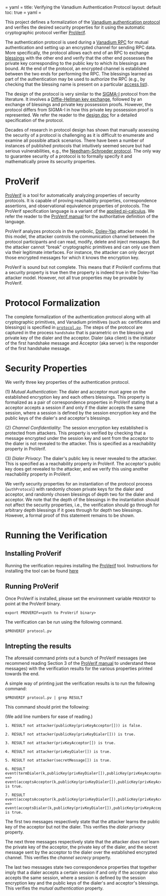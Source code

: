 = yaml =
title: Verifying the Vanadium Authentication Protocol
layout: default
toc: true
= yaml =

This project defines a formalization of the [Vanadium authentication protocol][auth]
and verifies the desired security properties for it using the automatic cryptographic protocol verifier [ProVerif][proverif].

The authentication protocol is used during a [Vanadium RPC][rpc] for mutual
authentication and setting up an encrypted channel for sending RPC data.
More specifically, the protocol allows each end of an RPC to exchange [blessings]
with the other end and verify that the other end possesses the private key corresponding
to the public key to which its blessings are bound. At the end of the protocol,
an encrypted channel is established between the two ends for performing the
RPC. The blessings learned as part of the authentication may be used to
authorize the RPC (e.g., by checking that the blessing name is present on
a particular [access list][acl]).

The design of the protocol is very similar to the [SIGMA-I][sigma] protocol from
the literature. It involves a [Diffie-Hellman key exchange][ecdhe], followed by an
exchange of blessings and private key possession proofs. However, the protocol
differs from SIGMA-I in how this private key possession proof is represented. We
refer the reader to the [design doc][auth] for a detailed specification of the
protocol.

Decades of research in protocol design has shown that manually assessing the
security of a protocol is challenging as it is difficult to enumerate and
examine all possible attack scenarios. There have been a number of instances
of published protocols that intuitively seemed secure but had serious
vulnerabilities, e.g., the [Needham-Schroeder protocol][needham]. The only way to
guarantee security of a protocol is to formally specify it and mathematically
prove its security properties.

# ProVerif

[ProVerif][proverif] is a tool for automatically analyzing properties of security
protocols. It is capable of proving reachability properties, correspondence assertions,
and observational equivalence properties of protocols. The ProVerif specification language
is a variant of the [applied pi-calculus][applied-pi-calculus]. We refer the reader to the
[ProVerif manual][proverif-manual] for the authoritative definition of the language.

ProVerif analyzes protocols in the symbolic, [Dolev-Yao][dolev-yao] attacker model.
In this model, the attacker controls the communication channel between the protocol
participants and can read, modify, delete and inject messages. But the attacker
cannot "break" cryptographic primitives and can only use them via their legitimate
interfaces. For instance, the attacker can only decrypt those encrypted messages for
which it knows the encryption key.

ProVerif is sound but not complete. This means that if ProVerif confirms
that a security property is true then the property is indeed true in the Dolev-Yao attacker
model. However, not all true properties may be provable by ProVerif.

# Protocol Formalization

The complete formalization of the authentication protocol along with all cryptographic
primitives, and Vanadium primitives (such as: certificates and blessings) is specified
in [`protocol.pv`](/proofs/authentication/protocol.pv). The steps of the protocol are captured in the process
`handshake` that is parametric on the blessing and private key of the dialer and
the acceptor. Dialer (aka client) is the initiator of the first handshake message
and Acceptor (aka server) is the responder of the first handshake message.

# Security Properties

We verify three key properties of the authentication protocol.

(1) _Mutual Authentication_: The dialer and acceptor must agree on the
	established encryption key and each others blessings. This property
	is formalized as a pair of correspondence properties in ProVerif stating that a
	acceptor accepts a session if and only if the dialer accepts the same
	session, where a session is defined by the session encryption key and
	the public keys of the dialer's and acceptor's blessings.

(2) _Channel Confidentiality_: The session encryption key established
	is protected from attackers. This property is verified by checking
	that a message encrypted under the session key and sent from the
	acceptor to the dialer is not revealed to the attacker. This is specified
	as a reachability property in ProVerif.

(3) _Dialer Privacy_: The dialer's public key is never revealed to the attacker. This
	is specified as a reachability property in ProVerif. The acceptor's public key does get
	revealed to the attacker, and we verify this using another reachability
	property in ProVerif.

We verify security properties for an instantiation of the protocol process
(`authProtocol`) with randomly chosen private keys for the dialer and acceptor,
and randomly chosen blessings of depth two for the dialer and acceptor. We note
that the depth of the blessings in the instantiation should not affect the
security properties, i.e., the verification should go through for arbitrary
depth blessings if it goes through for depth two blessings. However, a formal
proof of this statement remains to be shown.

# Running the Verification

## Installing ProVerif
Running the verification requires installing the [ProVerif][proverif] tool.
Instructions for installing the tool can be found [here][proverif-install]

## Running ProVerif
Once ProVerif is installed, please set the environment variable
`PROVERIF` to point at the ProVerif binary.

```
export PROVERIF=<path to ProVerif binary>
```

The verification can be run using the following command.

```
$PROVERIF protocol.pv
```

## Intrepting the results
The aforesaid command prints out a bunch of ProVerif messages (we recommend
reading Section 3 of the [ProVerif manual][proverif-manual] to understand
these messages) with the verification results for the various properties
printed towards the end.

A simple way of printing just the verification results is to run the following
command:

```
$PROVERIF protocol.pv | grep RESULT
```

This command should print the following:

(We add line numbers for ease of reading.)

```
1. RESULT not attacker(publicKey(privKeyAcceptor[])) is false.

2. RESULT not attacker(publicKey(privKeyDialer[])) is true.

3. RESULT not attacker(privKeyAcceptor[]) is true.

4. RESULT not attacker(privKeyDialer[]) is true.

5. RESULT not attacker(secretMessage[]) is true.

6. RESULT event(termDialer(k,publicKey(privKeyDialer[]),publicKey(privKeyAcceptor[]))) ==> event(acceptsAcceptor(k,publicKey(privKeyDialer[]),publicKey(privKeyAcceptor[]))) is true.

7. RESULT event(acceptsAcceptor(k,publicKey(privKeyDialer[]),publicKey(privKeyAcceptor[]))) ==> event(acceptsDialer(k,publicKey(privKeyDialer[]),publicKey(privKeyAcceptor[]))) is true.
```

The first two messages respectively state that the attacker learns the
public key of the acceptor but not the dialer. This verifies the _dialer privacy_
property.

The next three messages respectively state that the attacker _does not_
learn the private key of the acceptor, the private key of the dialer, and
the secret message sent by the acceptor to the dialer over the established
encrypted channel. This verifies the _channel secrecy_ property.

The last two messages state two correspondence properties that
together imply that a dialer accepts a certain session if and
only if the acceptor also accepts the same session, where a session
is defined by the session encryption key and the public keys of
the dialer's and acceptor's blessings. This verifies the _mutual authentication_
property.

[auth]:/designdocs/authentication.html
[rpc]:/concepts/rpc.html
[acl]:/glossary.html#access-list
[blessings]:/glossary.html#blessings
[sigma]:http://webee.technion.ac.il/~hugo/sigma.html
[ecdhe]:https://en.wikipedia.org/wiki/Elliptic_curve_Diffie%E2%80%93Hellman
[proverif]:http://prosecco.gforge.inria.fr/personal/bblanche/proverif/
[proverif-manual]:http://prosecco.gforge.inria.fr/personal/bblanche/proverif/manual.pdf
[proverif-install]:http://prosecco.gforge.inria.fr/personal/bblanche/proverif/README
[applied-pi-calculus]:http://crysys.hu/members/tvthong/pispi/applied.pdf
[dolev-yao]:https://en.wikipedia.org/wiki/Dolev%E2%80%93Yao_model
[needham]:https://en.wikipedia.org/wiki/Needham%E2%80%93Schroeder_protocol
